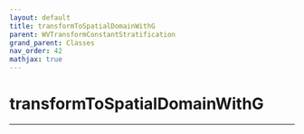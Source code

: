 ```yaml
---
layout: default
title: transformToSpatialDomainWithG
parent: WVTransformConstantStratification
grand_parent: Classes
nav_order: 42
mathjax: true
---
```


#  transformToSpatialDomainWithG




---

